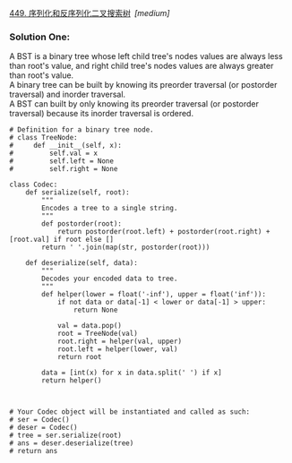[449. 序列化和反序列化二叉搜索树](https://leetcode-cn.com/problems/serialize-and-deserialize-bst/)&ensp;*[medium]*

### Solution One:
A BST is a binary tree whose left child tree's nodes values are always less than root's value, and right child tree's nodes values are always greater than root's value.</br>
A binary tree can be built by knowing its preorder traversal (or postorder traversal) and inorder traversal.</br>
A BST can built by only knowing its preorder traversal (or postorder traversal) because its inorder traversal is ordered.
```
# Definition for a binary tree node.
# class TreeNode:
#     def __init__(self, x):
#         self.val = x
#         self.left = None
#         self.right = None

class Codec:
    def serialize(self, root):
        """
        Encodes a tree to a single string.
        """
        def postorder(root):
            return postorder(root.left) + postorder(root.right) + [root.val] if root else []
        return ' '.join(map(str, postorder(root)))

    def deserialize(self, data):
        """
        Decodes your encoded data to tree.
        """
        def helper(lower = float('-inf'), upper = float('inf')):
            if not data or data[-1] < lower or data[-1] > upper:
                return None
            
            val = data.pop()
            root = TreeNode(val)
            root.right = helper(val, upper)
            root.left = helper(lower, val)
            return root
        
        data = [int(x) for x in data.split(' ') if x]
        return helper()

        

# Your Codec object will be instantiated and called as such:
# ser = Codec()
# deser = Codec()
# tree = ser.serialize(root)
# ans = deser.deserialize(tree)
# return ans
```
